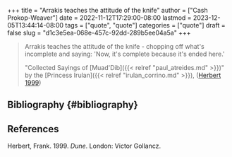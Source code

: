 +++
title = "Arrakis teaches the attitude of the knife"
author = ["Cash Prokop-Weaver"]
date = 2022-11-12T17:29:00-08:00
lastmod = 2023-12-05T13:44:14-08:00
tags = ["quote", "quote"]
categories = ["quote"]
draft = false
slug = "d1c3e5ea-068e-457c-92dd-289b5ee04a5a"
+++

> Arrakis teaches the attitude of the knife - chopping off what's incomplete and saying: 'Now, it's complete because it's ended here.'
>
> "Collected Sayings of [Muad'Dib]({{< relref "paul_atreides.md" >}})" by the [Princess Irulan]({{< relref "irulan_corrino.md" >}}), (<a href="#citeproc_bib_item_1">Herbert 1999</a>)


## Bibliography {#bibliography}

## References

<style>.csl-entry{text-indent: -1.5em; margin-left: 1.5em;}</style><div class="csl-bib-body">
  <div class="csl-entry"><a id="citeproc_bib_item_1"></a>Herbert, Frank. 1999. <i>Dune</i>. London: Victor Gollancz.</div>
</div>
